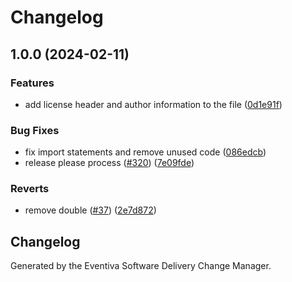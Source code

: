 # Changelog

## 1.0.0 (2024-02-11)


### Features

* add license header and author information to the file ([0d1e91f](https://github.com/Eventiva/Eventiva/commit/0d1e91fd55fe1891f94fc5df3f70e84b09ef632a))


### Bug Fixes

* fix import statements and remove unused code ([086edcb](https://github.com/Eventiva/Eventiva/commit/086edcb422e23923a8d3ed423153dc0f71b7fcb7))
* release please process ([#320](https://github.com/Eventiva/Eventiva/issues/320)) ([7e09fde](https://github.com/Eventiva/Eventiva/commit/7e09fde8d8a5da5d9701b39a06b8db52d6086688))


### Reverts

* remove double ([#37](https://github.com/Eventiva/Eventiva/issues/37)) ([2e7d872](https://github.com/Eventiva/Eventiva/commit/2e7d87232989d583ea0a30457e9ea179d9cb114b))

## Changelog

Generated by the Eventiva Software Delivery Change Manager.
